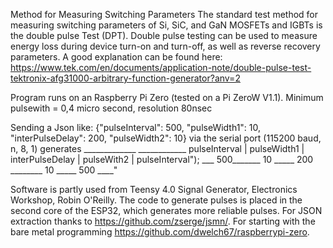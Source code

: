 Method for Measuring Switching Parameters The standard test method for measuring switching parameters of Si, SiC, and GaN MOSFETs and IGBTs is the double pulse Test (DPT). Double pulse testing can be used to measure energy loss during device turn-on and turn-off, as well as reverse recovery parameters. A good explanation can be found here: https://www.tek.com/en/documents/application-note/double-pulse-test-tektronix-afg31000-arbitrary-function-generator?anv=2

Program runs on an Raspberry Pi Zero (tested on a Pi ZeroW V1.1). Minimum pulsewith = 0,4 micro second, resolution 80nsec

Sending a Json like: {"pulseInterval": 500, "pulseWidth1": 10, "interPulseDelay": 200, "pulseWidth2": 10} via the serial port (115200 baud, n, 8, 1) generates _____________ ____________ pulseInterval | pulseWidth1 | interPulseDelay | pulseWith2 | pulseInterval"); ___ 500_______ 10 _____ 200 ________ 10 _____ 500 ____"

Software is partly used from Teensy 4.0 Signal Generator, Electronics Workshop, Robin O'Reilly. The code to generate pulses is placed in the second core of the ESP32, which generates more reliable pulses.
For JSON extraction thanks to https://github.com/zserge/jsmn/. 
For starting with the bare metal programming https://github.com/dwelch67/raspberrypi-zero.
